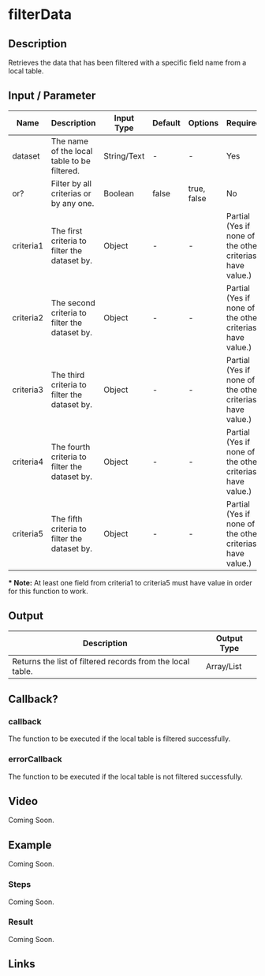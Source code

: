 # filterData

## Description

Retrieves the data that has been filtered with a specific field name from a local table.

## Input / Parameter

| Name | Description | Input Type | Default | Options | Required |
| ------ | ------ | ------ | ------ | ------ | ------ |
| dataset | The name of the local table to be filtered. | String/Text | - | - | Yes |
| or? | Filter by all criterias or by any one. | Boolean | false | true, false | No |
| criteria1 | The first criteria to filter the dataset by. | Object | - | - | Partial (Yes if none of the other criterias have value.) |
| criteria2 | The second criteria to filter the dataset by. | Object | - | - | Partial (Yes if none of the other criterias have value.) |
| criteria3 | The third criteria to filter the dataset by. | Object | - | - | Partial (Yes if none of the other criterias have value.) |
| criteria4 | The fourth criteria to filter the dataset by. | Object | - | - | Partial (Yes if none of the other criterias have value.) |
| criteria5 | The fifth criteria to filter the dataset by. | Object | - | - | Partial (Yes if none of the other criterias have value.) |

__\* Note:__ At least one field from criteria1 to criteria5 must have value in order for this function to work.

## Output

| Description | Output Type |
| ------ | ------ |
| Returns the list of filtered records from the local table. | Array/List |

## Callback?

### callback

The function to be executed if the local table is filtered successfully.

### errorCallback

The function to be executed if the local table is not filtered successfully.

## Video

Coming Soon.

<!-- Format: [![Video]({image-path}?raw=true)]({url-link}) -->

## Example

Coming Soon.

<!-- Share a scenario, like a user requirements. -->

### Steps

Coming Soon.

<!-- Show the steps and share some screenshots.

1. .....

Format: ![]({image-path}?raw=true) -->

### Result

Coming Soon.

<!-- Explain the output.

Format: ![]({image-path}?raw=true) -->

## Links